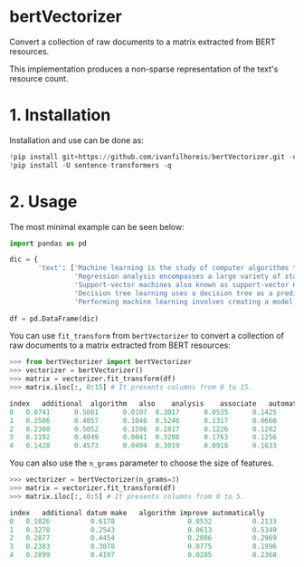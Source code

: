 # bertVectorizer

Convert a collection of raw documents to a matrix extracted from BERT resources. 

This implementation produces a non-sparse representation of the text's resource count.

# 1. Installation

Installation and use can be done as:

```python
!pip install git+https://github.com/ivanfilhoreis/bertVectorizer.git -q
!pip install -U sentence-transformers -q
```

# 2. Usage

The most minimal example can be seen below:

```python
import pandas as pd

dic = {
       'text': ['Machine learning is the study of computer algorithms that can improve automatically through experience and by the use of data',
                'Regression analysis encompasses a large variety of statistical methods to estimate the relationship between input variables and their associated features',
                'Support-vector machines also known as support-vector networks are a set of related supervised learning methods used for classification and regression',
                'Decision tree learning uses a decision tree as a predictive model to go from observations about an item',
                'Performing machine learning involves creating a model which is trained on some training data and then can process additional data to make predictions']}
            
df = pd.DataFrame(dic)

```

You can use `fit_transform` from `bertVectorizer` to convert a collection of raw documents to a matrix extracted from BERT resources:

```python
>>> from bertVectorizer import bertVectorizer
>>> vectorizer = bertVectorizer()
>>> matrix = vectorizer.fit_transform(df)
>>> matrix.iloc[:, 0:15] # It presents columns from 0 to 15. 

index	additional	algorithm	also	analysis	associate	automatically	classification	computer	create	datum	decision	encompass	estimate	experience	feature
0	0.0741		0.5081		0.0107	0.3017		0.0535		0.1425		0.1458		0.3725		0.1057	0.1657	0.1077		0.2035		0.1675		0.1827		0.1222
1	0.2506		0.4057		0.1046	0.5246		0.1317		0.0660		0.2875		0.1249		0.0966	0.3437	0.2286		0.3227		0.3597		0.1534		0.1873
2	0.2380		0.5052		0.1596	0.2817		0.1226		0.1282		0.2705		0.3069		0.1611	0.2752	0.0916		0.2951		0.1810		0.1587		0.2569
3	0.1192		0.4049		0.0041	0.3208		0.1763		0.1256		0.2286		0.1265		0.1305	0.2829	0.4078		0.1868		0.3297		0.1763		0.1445
4	0.1428		0.4573		0.0404	0.3019		0.0918		0.1633		0.2108		0.2585		0.2100	0.277	0.1314		0.2244		0.3032		0.2218		0.1391
```

You can also use the `n_grams` parameter to choose the size of features.

```python
>>> vectorizer = bertVectorizer(n_grams=3)
>>> matrix = vectorizer.fit_transform(df)
>>> matrix.iloc[:, 0:5] # It presents columns from 0 to 5. 

index	additional datum make	algorithm improve automatically	       also know support	analysis encompass large	automatically experience use
0	0.1826			0.6178					0.0532			0.2133				0.3264
1	0.3270			0.2543					0.0613			0.5349				0.1611
2	0.2877			0.4454					0.2086			0.2969				0.2459
3	0.2383			0.3078					0.0775			0.1996				0.2412
4	0.2899			0.4197					0.0285			0.2368				0.2773

```

